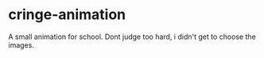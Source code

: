 # cringe-animation
A small animation for school. Dont judge too hard, i didn't get to choose the images.
